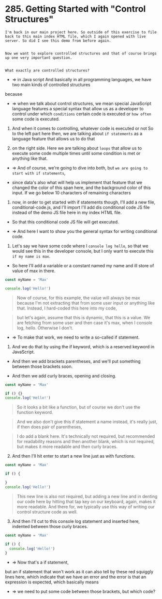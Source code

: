 # 285. Getting Started with "Control Structures"

```
I'm back in our main project here. So outside of this exercise to file back to this main index HTML file, which I again opened with live server. So did I see this demo from before again.


Now we want to explore controlled structures and that of course brings up one very important question.


What exactly are controlled structures?
```

- => in Java script And basically in all programming languages, we have two main kinds of controlled structures

because

- => when we talk about control structures, we mean special JavaScript language features a special syntax that allow us as a developer to control under which `conditions` certain code is executed or `how often` some code is executed.

1. And when it comes to controlling, whatever code is executed or not So to the left part here then, we are talking about `if statements` as a language feature that allows us to do that

2. on the right side. Here we are talking about `loops` that allow us to execute some code multiple times until some condition is met or anything like that.

- => And of course, we're going to dive into both, but `we are going to start with if statements`,

- since data's also what will help us implement that feature that we changed the color of this span here, and the background color of this input. If we go below 10 characters of remaining characters

1. now, in order to get started with if statements though, I'll add a new file, conditional-code.js, and I'll import I'll add dis conditional code JS file instead of the demo JS file here in my index HTML file.

- So that this conditional code JS file will get executed.

- => And here I want to show you the general syntax for writing conditional code.

1. Let's say we have some code where I `console log hello`, so that we would see this in the developer console, but I only want to execute this `if my name is max`.

- So here I'll add a variable or a constant named my name and ill store of value of max in there.

```js
const myName = 'Max'

console.log('Hello!')
```

> Now of course, for this example, the value will always be max because I'm not extracting that from some user input or anything like that. Instead, I hard-coded this here into my code,

> but let's again, assume that this is dynamic, that this is a value. We are fetching from some user and then case it's max, when I console log, hello. Otherwise I don't.

- => To make that work, we need to write a so-called if statement.

1. And we do that by using the if keyword, which is a reserved keyword in JavaScript.

- And then we add brackets parentheses, and we'll put something between those brackets soon.

- And then we add curly braces, opening and closing.

```js
const myName = 'Max'

if () {}
console.log('Hello!')
```

> So it looks a bit like a function, but of course we don't use the function keyword.

> And we also don't give this if statement a name instead, it's really just, if then does pair of parentheses,

> I do add a blank here. It's technically not required, but recommended for readability reasons and then another blank, which is not required, but makes it more readable and then curly braces.

2. And then I'll hit enter to start a new line just as with functions.

```js
const myName = 'Max'

if () {

}
console.log('Hello!')

```

> This new line is also not required, but adding a new line and in denting our code here by hitting that tap key on our keyboard, again, makes it more readable. And there for, we typically use this way of writing our control structure code as well.

3. And then I'll cut to this console log statement and inserted here, indented between those curly braces.

```js
const myName = 'Max'

if () {
  console.log('Hello!')
}

```

- => Now that's a if statement,

but an if statement that won't work as it can also tell by these red squiggly lines here, which indicate that we have an error and the error is that an expression is expected, which basically means

- => we need to put some code between those brackets, but which code?
